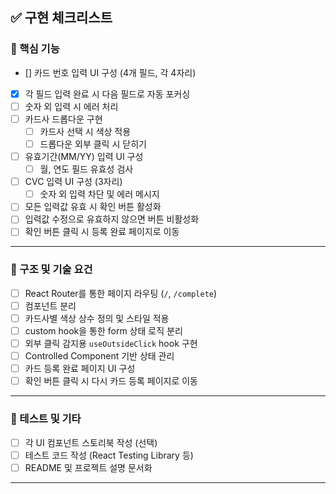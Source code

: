 ## ✅ 구현 체크리스트

### 🎯 핵심 기능

- [] 카드 번호 입력 UI 구성 (4개 필드, 각 4자리)
- [x] 각 필드 입력 완료 시 다음 필드로 자동 포커싱
- [ ] 숫자 외 입력 시 에러 처리
- [ ] 카드사 드롭다운 구현
  - [ ] 카드사 선택 시 색상 적용
  - [ ] 드롭다운 외부 클릭 시 닫히기
- [ ] 유효기간(MM/YY) 입력 UI 구성
  - [ ] 월, 연도 필드 유효성 검사
- [ ] CVC 입력 UI 구성 (3자리)
  - [ ] 숫자 외 입력 차단 및 에러 메시지
- [ ] 모든 입력값 유효 시 확인 버튼 활성화
- [ ] 입력값 수정으로 유효하지 않으면 버튼 비활성화
- [ ] 확인 버튼 클릭 시 등록 완료 페이지로 이동

---

### 🧩 구조 및 기술 요건

- [ ] React Router를 통한 페이지 라우팅 (`/`, `/complete`)
- [ ] 컴포넌트 분리
- [ ] 카드사별 색상 상수 정의 및 스타일 적용
- [ ] custom hook을 통한 form 상태 로직 분리
- [ ] 외부 클릭 감지용 `useOutsideClick` hook 구현
- [ ] Controlled Component 기반 상태 관리
- [ ] 카드 등록 완료 페이지 UI 구성
- [ ] 확인 버튼 클릭 시 다시 카드 등록 페이지로 이동

---

### 🧪 테스트 및 기타

- [ ] 각 UI 컴포넌트 스토리북 작성 (선택)
- [ ] 테스트 코드 작성 (React Testing Library 등)
- [ ] README 및 프로젝트 설명 문서화

---
